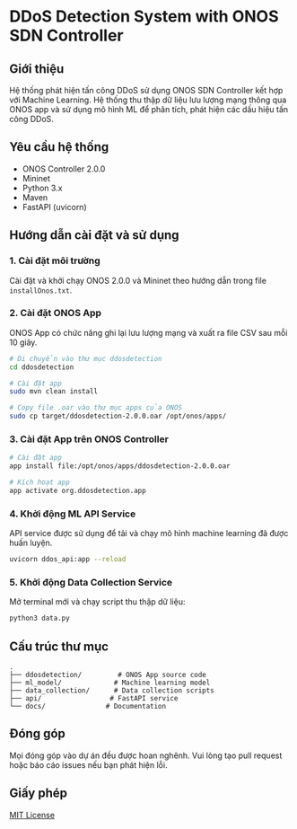 # DDoS Detection System with ONOS SDN Controller

## Giới thiệu
Hệ thống phát hiện tấn công DDoS sử dụng ONOS SDN Controller kết hợp với Machine Learning. Hệ thống thu thập dữ liệu lưu lượng mạng thông qua ONOS app và sử dụng mô hình ML để phân tích, phát hiện các dấu hiệu tấn công DDoS.

## Yêu cầu hệ thống
- ONOS Controller 2.0.0
- Mininet
- Python 3.x
- Maven
- FastAPI (uvicorn)

## Hướng dẫn cài đặt và sử dụng

### 1. Cài đặt môi trường
Cài đặt và khởi chạy ONOS 2.0.0 và Mininet theo hướng dẫn trong file `installOnos.txt`.

### 2. Cài đặt ONOS App
ONOS App có chức năng ghi lại lưu lượng mạng và xuất ra file CSV sau mỗi 10 giây.

```bash
# Di chuyển vào thư mục ddosdetection
cd ddosdetection

# Cài đặt app
sudo mvn clean install

# Copy file .oar vào thư mục apps của ONOS
sudo cp target/ddosdetection-2.0.0.oar /opt/onos/apps/
```

### 3. Cài đặt App trên ONOS Controller
```bash
# Cài đặt app
app install file:/opt/onos/apps/ddosdetection-2.0.0.oar

# Kích hoạt app
app activate org.ddosdetection.app
```

### 4. Khởi động ML API Service
API service được sử dụng để tải và chạy mô hình machine learning đã được huấn luyện.

```bash
uvicorn ddos_api:app --reload
```

### 5. Khởi động Data Collection Service
Mở terminal mới và chạy script thu thập dữ liệu:

```bash
python3 data.py
```

## Cấu trúc thư mục
```
.
├── ddosdetection/         # ONOS App source code
├── ml_model/             # Machine learning model
├── data_collection/      # Data collection scripts
├── api/                 # FastAPI service
└── docs/               # Documentation
```

## Đóng góp
Mọi đóng góp vào dự án đều được hoan nghênh. Vui lòng tạo pull request hoặc báo cáo issues nếu bạn phát hiện lỗi.

## Giấy phép
[MIT License](LICENSE)
